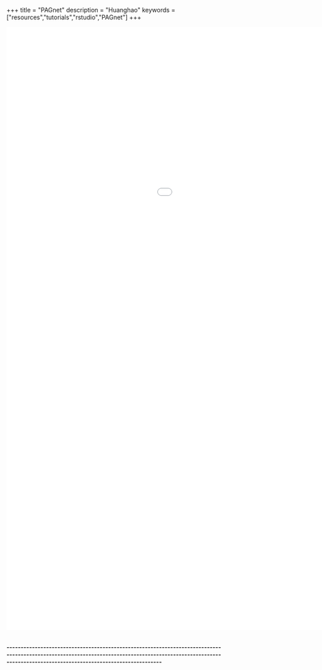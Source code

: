 +++
title = "PAGnet"
description = "Huanghao"
keywords = ["resources","tutorials","rstudio","PAGnet"]
+++

<div align=left>

<div class="main-container" id="main" style="width:99%">
 <iframe src="/PAGnett/index.html" width=1300 height=1400 frameborder="0">
 
 </iframe>
</div>


<br>

**---------------------------------------------------------------------------------------------------------------------------------------------------------------------------------------------------------------**

<br><br><br>
